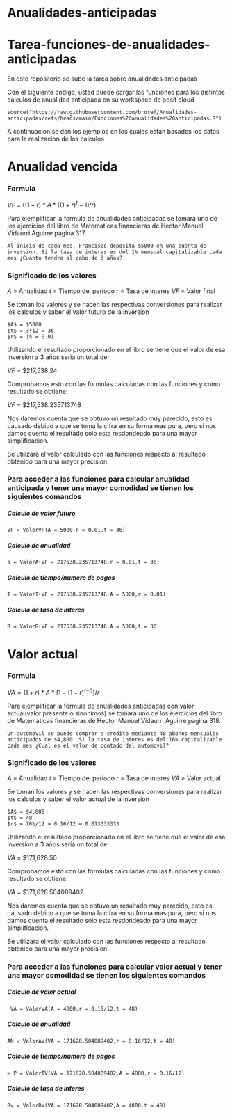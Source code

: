 # Anualidades-anticipadas

# Tarea-funciones-de-anualidades-anticipadas
En este repositorio se sube la tarea sobre anualidades anticipadas

Con el siguiente codigo, usted puede cargar las funciones para los distintos calculos de anualidad anticipada en su workspace de posit cloud
```
source("https://raw.githubusercontent.com/broref/Anualidades-anticipadas/refs/heads/main/Funciones%20anualidades%20anticipadas.R")
```

A continuacion se dan los ejemplos en los cuales estan basados los datos para la realizacion de los calculos

# Anualidad vencida

### Formula
$VF$ = $((1+r)*A*((1+r)^t-1)/r)$

Para ejemplificar la formula de anualidades anticipadas se tomara uno de los ejercicios del libro de Matematicas financieras de Hector Manuel Vidaurri Aguirre pagina 317.
```
Al inicio de cada mes, Francisco deposita $5000 en una cuenta de inversion. Si la tasa de interes es del 1% mensual capitalizable cada mes ¿Cuanto tendra al cabo de 3 años?
```
### Significado de los valores

$A$ = Anualidad
$t$ = Tiempo del periodo
$r$ = Tasa de interes
$VF$ = Valor final

Se toman los valores y se hacen las respectivas conversiones para realizar los calculos y saber el valor futuro de la inversion
```
$A$ = $5000
$t$ = 3*12 = 36
$r$ = 1% = 0.01
```
Utilizando el resultado proporcionado en el libro se tiene que el valor de esa inversion a 3 años seria un total de:

$VF$ = $217,538.24

Comprobamos esto con las formulas calculadas con las funciones y como resultado se obtiene:

$VF$ = $217,538.235713748

Nos daremos cuenta que se obtuvo un resultado muy parecido, esto es causado debido a que se toma la cifra en su forma mas pura, pero si nos damos cuenta el resultado solo esta resdondeado para una mayor simplificacion.

Se utilizara el valor calculado con las funciones respecto al resultado obtenido para una mayor precision.

### Para acceder a las funciones para calcular anualidad anticipada y tener una mayor comodidad se tienen los siguientes comandos

##### Calculo de valor futuro
```
VF = ValorVF(A = 5000,r = 0.01,t = 36)
```
##### Calculo de anualidad
```
a = ValorA(VF = 217538.235713748,r = 0.01,t = 36)
```
##### Calculo de tiempo/numero de pagos
```
T = ValorT(VF = 217538.235713748,A = 5000,r = 0.01)
```
##### Calculo de tasa de interes
```
R = ValorR(VF = 217538.235713748,A = 5000,t = 36)
```


# Valor actual

### Formula
$VA = (1+r)*A*(1-(1+r)^(-t))/r$

Para ejemplificar la formula de anualidades anticipadas con valor actual(valor presente o sinonimos) se tomara uno de los ejercicios del libro de Matematicas financieras de Hector Manuel Vidaurri Aguirre pagina 318.
```
Un automovil se puede comprar a credito mediante 48 abonos mensuales anticipados de $4,800. Si la tasa de interes es del 16% capitalizable cada mes ¿Cual es el valor de contado del automovil?
```
### Significado de los valores

$A$ = Anualidad
$t$ = Tiempo del periodo
$r$ = Tasa de interes
$VA$ = Valor actual

Se toman los valores y se hacen las respectivas conversiones para realizar los calculos y saber el valor actual de la inversion
```
$A$ = $4,800
$t$ = 48
$r$ = 16%/12 = 0.16/12 = 0.013333333
```
Utilizando el resultado proporcionado en el libro se tiene que el valor de esa inversion a 3 años seria un total de:

$VA$ = $171,628.50

Comprobamos esto con las formulas calculadas con las funciones y como resultado se obtiene:

$VA$ = $171,628.504089402

Nos daremos cuenta que se obtuvo un resultado muy parecido, esto es causado debido a que se toma la cifra en su forma mas pura, pero si nos damos cuenta el resultado solo esta resdondeado para una mayor simplificacion.

Se utilizara el valor calculado con las funciones respecto al resultado obtenido para una mayor precision.

### Para acceder a las funciones para calcular valor actual y tener una mayor comodidad se tienen los siguientes comandos

##### Calculo de valor actual
```
 VA = ValorVA(A = 4800,r = 0.16/12,t = 48)
```
##### Calculo de anualidad
```
AN = ValorAV(VA = 171628.504089402,r = 0.16/12,t = 48)
```
##### Calculo de tiempo/numero de pagos
```
> P = ValorTV(VA = 171628.504089402,A = 4800,r = 0.16/12)
```
##### Calculo de tasa de interes
```
Rv = ValorRV(VA = 171628.504089402,A = 4800,t = 48)
```
